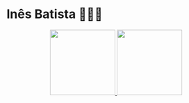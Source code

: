 <h1>Inês Batista 👩🏻‍💻</h1>
<div align="center">
  <a href="https://github.com/InesBatista74">
  <img height="150em" src="https://github-readme-stats.vercel.app/api?username=inesbatista74a&show_icons=true&theme=transparent"/>
  <img height="150em" src="https://github-readme-stats.vercel.app/api?username=inesbatista74&show_icons=true&locale=en"/>
  <!--<img height="200em" src="https://external-content.duckduckgo.com/iu/?u=https%3A%2F%2Fmedia.giphy.com%2Fmedia%2FJIX9t2j0ZTN9S%2Fgiphy.gif&f=1&nofb=1&ipt=e608b8af2833dbc98b9eb2c8a99e14edec61f530029c99250ada2a2bb323c135&ipo=images"/> -->
</div>
